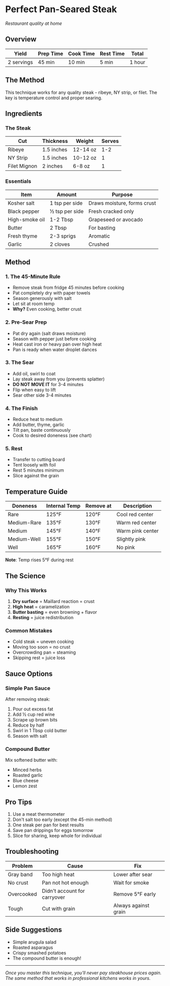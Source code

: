 # Perfect Pan-Seared Steak
*Restaurant quality at home*

## Overview
| Yield | Prep Time | Cook Time | Rest Time | Total |
|---|---|---|---|---|
| 2 servings | 45 min | 10 min | 5 min | 1 hour |

## The Method
This technique works for any quality steak - ribeye, NY strip, or filet. The key is temperature control and proper searing.

## Ingredients

### The Steak
| Cut | Thickness | Weight | Serves |
|-----|-----------|--------|--------|
| Ribeye | 1.5 inches | 12-14 oz | 1-2 |
| NY Strip | 1.5 inches | 10-12 oz | 1 |
| Filet Mignon | 2 inches | 6-8 oz | 1 |

### Essentials
| Item | Amount | Purpose |
|------|--------|---------|
| Kosher salt | 1 tsp per side | Draws moisture, forms crust |
| Black pepper | ½ tsp per side | Fresh cracked only |
| High-smoke oil | 1-2 Tbsp | Grapeseed or avocado |
| Butter | 2 Tbsp | For basting |
| Fresh thyme | 2-3 sprigs | Aromatic |
| Garlic | 2 cloves | Crushed |

## Method

### 1. The 45-Minute Rule
- Remove steak from fridge 45 minutes before cooking
- Pat completely dry with paper towels
- Season generously with salt
- Let sit at room temp
- **Why?** Even cooking, better crust

### 2. Pre-Sear Prep
- Pat dry again (salt draws moisture)
- Season with pepper just before cooking
- Heat cast iron or heavy pan over high heat
- Pan is ready when water droplet dances

### 3. The Sear
- Add oil, swirl to coat
- Lay steak away from you (prevents splatter)
- **DO NOT MOVE IT** for 3-4 minutes
- Flip when easy to lift
- Sear other side 3-4 minutes

### 4. The Finish
- Reduce heat to medium
- Add butter, thyme, garlic
- Tilt pan, baste continuously
- Cook to desired doneness (see chart)

### 5. Rest
- Transfer to cutting board
- Tent loosely with foil
- Rest 5 minutes minimum
- Slice against the grain

## Temperature Guide

| Doneness | Internal Temp | Remove at | Description |
|----------|---------------|-----------|-------------|
| Rare | 125°F | 120°F | Cool red center |
| Medium-Rare | 135°F | 130°F | Warm red center |
| Medium | 145°F | 140°F | Warm pink center |
| Medium-Well | 155°F | 150°F | Slightly pink |
| Well | 165°F | 160°F | No pink |

**Note**: Temp rises 5°F during rest

## The Science

### Why This Works
1. **Dry surface** = Maillard reaction = crust
2. **High heat** = caramelization 
3. **Butter basting** = even browning + flavor
4. **Resting** = juice redistribution

### Common Mistakes
- Cold steak = uneven cooking
- Moving too soon = no crust
- Overcrowding pan = steaming
- Skipping rest = juice loss

## Sauce Options

### Simple Pan Sauce
After removing steak:
1. Pour out excess fat
2. Add ½ cup red wine
3. Scrape up brown bits
4. Reduce by half
5. Swirl in 1 Tbsp cold butter
6. Season with salt

### Compound Butter
Mix softened butter with:
- Minced herbs
- Roasted garlic
- Blue cheese
- Lemon zest

## Pro Tips
1. Use a meat thermometer
2. Don't salt too early (except the 45-min method)
3. One steak per pan for best results
4. Save pan drippings for eggs tomorrow
5. Slice for sharing, keep whole for individual

## Troubleshooting

| Problem | Cause | Fix |
|---------|-------|-----|
| Gray band | Too high heat | Lower after sear |
| No crust | Pan not hot enough | Wait for smoke |
| Overcooked | Didn't account for carryover | Remove 5°F early |
| Tough | Cut with grain | Always against grain |

## Side Suggestions
- Simple arugula salad
- Roasted asparagus
- Crispy smashed potatoes
- The compound butter is enough!

---

*Once you master this technique, you'll never pay steakhouse prices again. The same method that works in professional kitchens works in yours.*
